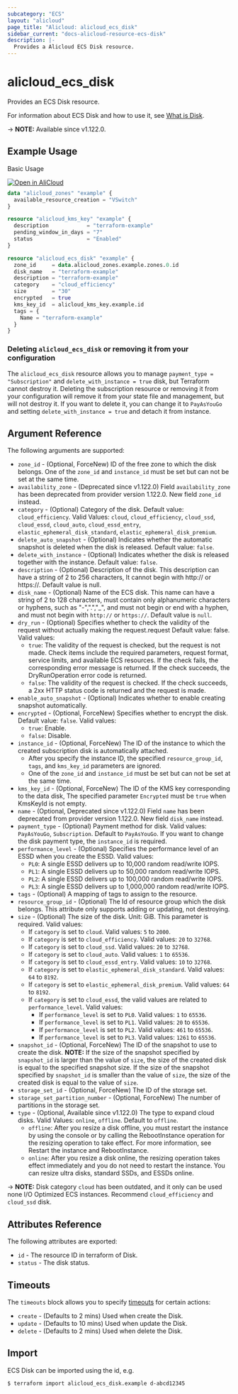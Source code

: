```yaml
---
subcategory: "ECS"
layout: "alicloud"
page_title: "Alicloud: alicloud_ecs_disk"
sidebar_current: "docs-alicloud-resource-ecs-disk"
description: |-
  Provides a Alicloud ECS Disk resource.
---
```


# alicloud_ecs_disk

Provides an ECS Disk resource.

For information about ECS Disk and how to use it, see [What is Disk](https://www.alibabacloud.com/help/en/doc-detail/25513.htm).

-> **NOTE:** Available since v1.122.0.

## Example Usage

Basic Usage

<div style="display: block;margin-bottom: 40px;"><div class="oics-button" style="float: right;position: absolute;margin-bottom: 10px;">
  <a href="https://api.aliyun.com/api-tools/terraform?resource=alicloud_ecs_disk&exampleId=d536ac89-4604-be47-91a8-9a65cc0b8245cb6ba4a8&activeTab=example&spm=docs.r.ecs_disk.0.d536ac8946&intl_lang=EN_US" target="_blank">
    <img alt="Open in AliCloud" src="https://img.alicdn.com/imgextra/i1/O1CN01hjjqXv1uYUlY56FyX_!!6000000006049-55-tps-254-36.svg" style="max-height: 44px; max-width: 100%;">
  </a>
</div></div>

```terraform
data "alicloud_zones" "example" {
  available_resource_creation = "VSwitch"
}

resource "alicloud_kms_key" "example" {
  description            = "terraform-example"
  pending_window_in_days = "7"
  status                 = "Enabled"
}

resource "alicloud_ecs_disk" "example" {
  zone_id     = data.alicloud_zones.example.zones.0.id
  disk_name   = "terraform-example"
  description = "terraform-example"
  category    = "cloud_efficiency"
  size        = "30"
  encrypted   = true
  kms_key_id  = alicloud_kms_key.example.id
  tags = {
    Name = "terraform-example"
  }
}
```

### Deleting `alicloud_ecs_disk` or removing it from your configuration

The `alicloud_ecs_disk` resource allows you to manage `payment_type = "Subscription"` and `delete_with_instance = true` disk, 
but Terraform cannot destroy it. Deleting the subscription resource or removing it from your configuration will 
remove it from your state file and management, but will not destroy it.
If you want to delete it, you can change it to `PayAsYouGo` and setting `delete_with_instance = true` and detach it from instance.

## Argument Reference

The following arguments are supported:

* `zone_id` - (Optional, ForceNew) ID of the free zone to which the disk belongs. One of the `zone_id` and `instance_id` must be set but can not be set at the same time.
* `availability_zone` - (Deprecated since v1.122.0) Field `availability_zone` has been deprecated from provider version 1.122.0. New field `zone_id` instead.
* `category` - (Optional) Category of the disk. Default value: `cloud_efficiency`. Valid Values: `cloud`, `cloud_efficiency`, `cloud_ssd`, `cloud_essd`, `cloud_auto`, `cloud_essd_entry`, `elastic_ephemeral_disk_standard`, `elastic_ephemeral_disk_premium`.
* `delete_auto_snapshot` - (Optional) Indicates whether the automatic snapshot is deleted when the disk is released. Default value: `false`.
* `delete_with_instance` - (Optional) Indicates whether the disk is released together with the instance. Default value: `false`.
* `description` - (Optional) Description of the disk. This description can have a string of 2 to 256 characters, It cannot begin with http:// or https://. Default value is null.
* `disk_name` - (Optional) Name of the ECS disk. This name can have a string of 2 to 128 characters, must contain only alphanumeric characters or hyphens, such as "-",".","_", and must not begin or end with a hyphen, and must not begin with `http://` or `https://`. Default value is `null`.
* `dry_run` - (Optional) Specifies whether to check the validity of the request without actually making the request.request Default value: false. Valid values:
  - `true`: The validity of the request is checked, but the request is not made. Check items include the required parameters, request format, service limits, and available ECS resources. If the check fails, the corresponding error message is returned. If the check succeeds, the DryRunOperation error code is returned.
  - `false`: The validity of the request is checked. If the check succeeds, a 2xx HTTP status code is returned and the request is made.
* `enable_auto_snapshot` - (Optional) Indicates whether to enable creating snapshot automatically.
* `encrypted` - (Optional, ForceNew) Specifies whether to encrypt the disk. Default value: `false`. Valid values:
  - `true`: Enable.
  - `false`: Disable.
* `instance_id` - (Optional, ForceNew) The ID of the instance to which the created subscription disk is automatically attached.
  * After you specify the instance ID, the specified `resource_group_id`, `tags`, and `kms_key_id` parameters are ignored.
  * One of the `zone_id` and `instance_id` must be set but can not be set at the same time.
* `kms_key_id` - (Optional, ForceNew) The ID of the KMS key corresponding to the data disk, The specified parameter `Encrypted` must be `true` when KmsKeyId is not empty.
* `name` - (Optional, Deprecated since v1.122.0) Field `name` has been deprecated from provider version 1.122.0. New field `disk_name` instead.
* `payment_type` - (Optional) Payment method for disk. Valid values: `PayAsYouGo`, `Subscription`. Default to `PayAsYouGo`. If you want to change the disk payment type, the `instance_id` is required.
* `performance_level` - (Optional) Specifies the performance level of an ESSD when you create the ESSD. Valid values:                                                       
  - `PL0`: A single ESSD delivers up to 10,000 random read/write IOPS.
  - `PL1`: A single ESSD delivers up to 50,000 random read/write IOPS.
  - `PL2`: A single ESSD delivers up to 100,000 random read/write IOPS.
  - `PL3`: A single ESSD delivers up to 1,000,000 random read/write IOPS.
* `tags` - (Optional) A mapping of tags to assign to the resource.
* `resource_group_id` - (Optional) The Id of resource group which the disk belongs. This attribute only supports adding or updating, not destroying.
* `size` - (Optional) The size of the disk. Unit: GiB. This parameter is required. Valid values:
  - If `category` is set to `cloud`. Valid values: `5` to `2000`.
  - If `category` is set to `cloud_efficiency`. Valid values: `20` to `32768`.
  - If `category` is set to `cloud_ssd`. Valid values: `20` to `32768`.
  - If `category` is set to `cloud_auto`. Valid values: `1` to `65536`.
  - If `category` is set to `cloud_essd_entry`. Valid values: `10` to `32768`.
  - If `category` is set to `elastic_ephemeral_disk_standard`. Valid values: `64` to `8192`.
  - If `category` is set to `elastic_ephemeral_disk_premium`. Valid values: `64` to `8192`.
  - If `category` is set to `cloud_essd`, the valid values are related to `performance_level`. Valid values:
    - If `performance_level` is set to `PL0`. Valid values: `1` to `65536`.
    - If `performance_level` is set to `PL1`. Valid values: `20` to `65536`.
    - If `performance_level` is set to `PL2`. Valid values: `461` to `65536`.
    - If `performance_level` is set to `PL3`. Valid values: `1261` to `65536`.
* `snapshot_id` - (Optional, ForceNew) The ID of the snapshot to use to create the disk. **NOTE:** If the size of the snapshot specified by `snapshot_id` is larger than the value of `size`, the size of the created disk is equal to the specified snapshot size. If the size of the snapshot specified by `snapshot_id` is smaller than the value of `size`, the size of the created disk is equal to the value of `size`.
* `storage_set_id` - (Optional, ForceNew) The ID of the storage set.
* `storage_set_partition_number` - (Optional, ForceNew) The number of partitions in the storage set.
* `type` - (Optional, Available since v1.122.0) The type to expand cloud disks. Valid Values: `online`, `offline`. Default to `offline`.
  - `offline`: After you resize a disk offline, you must restart the instance by using the console or by calling the RebootInstance operation for the resizing operation to take effect. For more information, see Restart the instance and RebootInstance.
  - `online`: After you resize a disk online, the resizing operation takes effect immediately and you do not need to restart the instance. You can resize ultra disks, standard SSDs, and ESSDs online.

-> **NOTE:** Disk category `cloud` has been outdated, and it only can be used none I/O Optimized ECS instances. Recommend `cloud_efficiency` and `cloud_ssd` disk.

## Attributes Reference

The following attributes are exported:

* `id` - The resource ID in terraform of Disk.
* `status` - The disk status.

## Timeouts

The `timeouts` block allows you to specify [timeouts](https://www.terraform.io/docs/configuration-0-11/resources.html#timeouts) for certain actions:

* `create` - (Defaults to 2 mins) Used when create the Disk.
* `update` - (Defaults to 10 mins) Used when update the Disk.
* `delete` - (Defaults to 2 mins) Used when delete the Disk.

## Import

ECS Disk can be imported using the id, e.g.

```shell
$ terraform import alicloud_ecs_disk.example d-abcd12345
```
